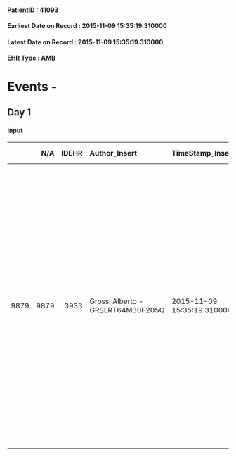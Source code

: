 
#### PatientID : 41093
#### Earliest Date on Record : 2015-11-09 15:35:19.310000
#### Latest Date on Record : 2015-11-09 15:35:19.310000
#### EHR Type : AMB

# Events - 

## Day 1

#### input
|      |    N/A |   IDEHR | Author_Insert                     | TimeStamp_Insert           | EHRType   |   PatientID |   IDDigitalSignDocument | persone_vicine   |   Unnamed: 0_x.1 |   IDANAMNESI_SOCIALE | Patient   | FamigliaAltro   | Paziente_T   | FamigliaAltro_T   |   Non_Rilevabile_x.1 | Note_Non_Rilevabile_x.1   | opt_Problemi   | Note_I                                                                                                                                                                                                                                                                                                                                                              | chk_contr_sintomi   | opt_paziente_a      | opt_famiglia_a   | opt_adeguatezza   | opt_paziente_solo   | ds_note_con   | opt_presente_assente   | Caregiver_principale                                                                                       | opt_capacita     | opt_risorse_ec   | ds_note_prio                                                                                                                      | opt_paziente_ad   | opt_caregiver_ad   | Needs               | Domestic partnership   | Fragility                    |
|-----:|-------:|--------:|:----------------------------------|:---------------------------|:----------|------------:|------------------------:|:-----------------|-----------------:|---------------------:|:----------|:----------------|:-------------|:------------------|---------------------:|:--------------------------|:---------------|:--------------------------------------------------------------------------------------------------------------------------------------------------------------------------------------------------------------------------------------------------------------------------------------------------------------------------------------------------------------------|:--------------------|:--------------------|:-----------------|:------------------|:--------------------|:--------------|:-----------------------|:-----------------------------------------------------------------------------------------------------------|:-----------------|:-----------------|:----------------------------------------------------------------------------------------------------------------------------------|:------------------|:-------------------|:--------------------|:-----------------------|:-----------------------------|
| 9879 |   9879 |    3933 | Grossi Alberto - GRSLRT64M30F205Q | 2015-11-09 15:35:19.310000 | AMB       |       41093 |                  182145 | N/A              |             1787 |                 1236 | Si#1      | Si#1            | No#0         | Si#1              |                    0 | NR                        | No#0           | Il paziente sa di essere un malato oncologico ma non sa della terminalit√†, gli √® stato comunicato dall'ospedale che non pu√≤ fare la chemio perch√© √® troppo debilitato e pensa che presso la nostra struttura far√† terapie alternative. I due figli e la moglie sono al corrente della reale situazione e mi sembrano orientati rispetto ad un percorso di CP. | controllo sintomi#0 | Sovradimensionate#0 | Congruenti#1     | Da valutare#2     | No#0                | wife          | Presente#1             | moglie, al momento del ricovero il paziente era al domicilio senza nessun tipo di assistenza specialistica | Incrementabile#1 | Da valutare#2    | La famiglia era molto in difficolt√† perch√© il paziente era a casa senza nessun tipo di assistenza ne sanitaria ne assistenziale | Totale#2          | Totale#2           | Clinici#0;Sociali#1 | Coniuge/Convivente#0   | sovraccarico assistenziale#4 |


